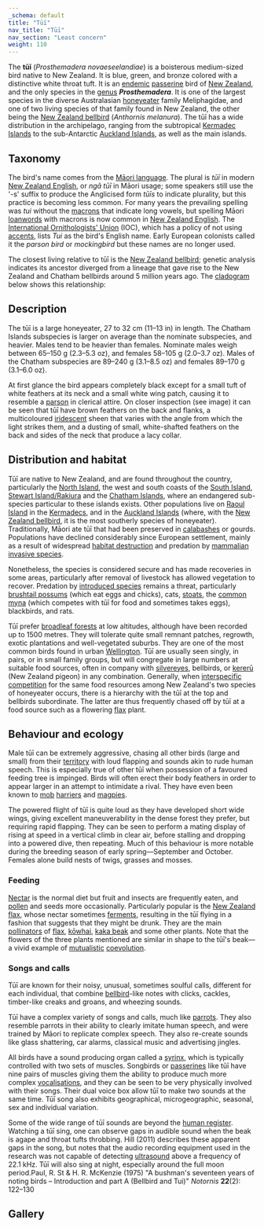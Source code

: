 ```yaml
---
_schema: default
title: "Tūī"
nav_title: "Tūī"
nav_section: "Least concern"
weight: 110
---
```

                                   



 

The **tūī** (_Prosthemadera novaeseelandiae_) is a boisterous medium-sized bird native to New Zealand. It is blue, green, and bronze colored with a distinctive white throat tuft. It is an [endemic](https://en.wikipedia.org/wiki/Endemism) [passerine](https://en.wikipedia.org/wiki/Passerine) bird of [New Zealand](https://en.wikipedia.org/wiki/New_Zealand), and the only species in the [genus](https://en.wikipedia.org/wiki/Genus) _**Prosthemadera**_. It is one of the largest species in the diverse Australasian [honeyeater](https://en.wikipedia.org/wiki/Honeyeater) family Meliphagidae, and one of two living species of that family found in New Zealand, the other being the [New Zealand bellbird](https://en.wikipedia.org/wiki/New_Zealand_bellbird) (_Anthornis melanura_). The tūī has a wide distribution in the archipelago, ranging from the subtropical [Kermadec Islands](https://en.wikipedia.org/wiki/Kermadec_Islands) to the sub-Antarctic [Auckland Islands](https://en.wikipedia.org/wiki/Auckland_Islands), as well as the main islands.

Taxonomy
------------

The bird's name comes from the [Māori language](https://en.wikipedia.org/wiki/M%C4%81ori_language). The plural is _tūī_ in modern [New Zealand English](https://en.wikipedia.org/wiki/New_Zealand_English), or _ngā tūī_ in Māori usage; some speakers still use the '-s' suffix to produce the Anglicised form _tūīs_ to indicate plurality, but this practice is becoming less common. For many years the prevailing spelling was _tui_ without the [macrons](https://en.wikipedia.org/wiki/Macron_(diacritic)) that indicate long vowels, but spelling Māori [loanwords](https://en.wikipedia.org/wiki/Loanword) with macrons is now common in [New Zealand English](https://en.wikipedia.org/wiki/New_Zealand_English). The [International Ornithologists' Union](https://en.wikipedia.org/wiki/International_Ornithologists%27_Union) (IOC), which has a policy of not using [accents](https://en.wikipedia.org/wiki/Diacritic), lists _Tui_ as the bird's English name. Early European colonists called it the _parson bird_ or _mockingbird_ but these names are no longer used.

The closest living relative to tūī is the [New Zealand bellbird](https://en.wikipedia.org/wiki/New_Zealand_bellbird); genetic analysis indicates its ancestor diverged from a lineage that gave rise to the New Zealand and Chatham bellbirds around 5 million years ago. The [cladogram](https://en.wikipedia.org/wiki/Cladogram) below shows this relationship:

Description
---------------

The tūī is a large honeyeater, 27 to 32 cm (11–13 in) in length. The Chatham Islands subspecies is larger on average than the nominate subspecies, and heavier. Males tend to be heavier than females. Nominate males weigh between 65–150 g (2.3–5.3 oz), and females 58–105 g (2.0–3.7 oz). Males of the Chatham subspecies are 89–240 g (3.1–8.5 oz) and females 89–170 g (3.1–6.0 oz).

At first glance the bird appears completely black except for a small tuft of white feathers at its neck and a small white wing patch, causing it to resemble a [parson](https://en.wikipedia.org/wiki/Parson) in clerical attire. On closer inspection (see image) it can be seen that tūī have brown feathers on the back and flanks, a multicoloured [iridescent](https://en.wikipedia.org/wiki/Iridescent) sheen that varies with the angle from which the light strikes them, and a dusting of small, white-shafted feathers on the back and sides of the neck that produce a lacy collar.

Distribution and habitat
----------------------------

Tūī are native to New Zealand, and are found throughout the country, particularly the [North Island](https://en.wikipedia.org/wiki/North_Island), the west and south coasts of the [South Island](https://en.wikipedia.org/wiki/South_Island), [Stewart Island/Rakiura](https://en.wikipedia.org/wiki/Stewart_Island/Rakiura) and the [Chatham Islands](https://en.wikipedia.org/wiki/Chatham_Islands), where an endangered sub-species particular to these islands exists. Other populations live on [Raoul Island](https://en.wikipedia.org/wiki/Raoul_Island) in the [Kermadecs](https://en.wikipedia.org/wiki/Kermadec_Islands), and in the [Auckland Islands](https://en.wikipedia.org/wiki/Auckland_Islands) (where, with the [New Zealand bellbird](https://en.wikipedia.org/wiki/New_Zealand_bellbird), it is the most southerly species of honeyeater). Traditionally, Māori ate tūī that had been preserved in [calabashes](https://en.wikipedia.org/wiki/Calabash) or gourds. Populations have declined considerably since European settlement, mainly as a result of widespread [habitat destruction](https://en.wikipedia.org/wiki/Habitat_destruction) and predation by [mammalian](https://en.wikipedia.org/wiki/Mammal) [invasive species](https://en.wikipedia.org/wiki/Invasive_species).

Nonetheless, the species is considered secure and has made recoveries in some areas, particularly after removal of livestock has allowed vegetation to recover. Predation by [introduced species](https://en.wikipedia.org/wiki/Introduced_species) remains a threat, particularly [brushtail possums](https://en.wikipedia.org/wiki/Common_brushtail_possum_in_New_Zealand) (which eat eggs and chicks), cats, [stoats](https://en.wikipedia.org/wiki/Stoat), the [common myna](https://en.wikipedia.org/wiki/Common_myna) (which competes with tūī for food and sometimes takes eggs), blackbirds, and rats.

Tūī prefer [broadleaf forests](https://en.wikipedia.org/wiki/Broadleaf_forest) at low altitudes, although have been recorded up to 1500 metres. They will tolerate quite small remnant patches, regrowth, exotic plantations and well-vegetated suburbs. They are one of the most common birds found in urban [Wellington](https://en.wikipedia.org/wiki/Wellington). Tūī are usually seen singly, in pairs, or in small family groups, but will congregate in large numbers at suitable food sources, often in company with [silvereyes](https://en.wikipedia.org/wiki/Silvereye), bellbirds, or [kererū](https://en.wikipedia.org/wiki/Kerer%C5%AB) (New Zealand pigeon) in any combination. Generally, when [interspecific competition](https://en.wikipedia.org/wiki/Interspecific_competition) for the same food resources among New Zealand's two species of honeyeater occurs, there is a hierarchy with the tūī at the top and bellbirds subordinate. The latter are thus frequently chased off by tūī at a food source such as a flowering [flax](https://en.wikipedia.org/wiki/Phormium) plant.

Behaviour and ecology
-------------------------

Male tūī can be extremely aggressive, chasing all other birds (large and small) from their [territory](https://en.wikipedia.org/wiki/Territory_(animal)) with loud flapping and sounds akin to rude human speech. This is especially true of other tūī when possession of a favoured feeding tree is impinged. Birds will often erect their body feathers in order to appear larger in an attempt to intimidate a rival. They have even been known to [mob](https://en.wikipedia.org/wiki/Mobbing_(animal_behavior)) [harriers](https://en.wikipedia.org/wiki/Swamp_harrier) and [magpies](https://en.wikipedia.org/wiki/Australian_magpies_in_New_Zealand).

The powered flight of tūī is quite loud as they have developed short wide wings, giving excellent maneuverability in the dense forest they prefer, but requiring rapid flapping. They can be seen to perform a mating display of rising at speed in a vertical climb in clear air, before stalling and dropping into a powered dive, then repeating. Much of this behaviour is more notable during the breeding season of early spring—September and October. Females alone build nests of twigs, grasses and mosses.

### Feeding

[Nectar](https://en.wikipedia.org/wiki/Nectar) is the normal diet but fruit and insects are frequently eaten, and [pollen](https://en.wikipedia.org/wiki/Pollen) and seeds more occasionally. Particularly popular is the [New Zealand flax](https://en.wikipedia.org/wiki/New_Zealand_flax), whose nectar sometimes [ferments](https://en.wikipedia.org/wiki/Fermentation_(food)), resulting in the tūī flying in a fashion that suggests that they might be drunk. They are the main [pollinators](https://en.wikipedia.org/wiki/Pollinator) of [flax](https://en.wikipedia.org/wiki/Phormium), [kōwhai](https://en.wikipedia.org/wiki/K%C5%8Dwhai), [kaka beak](https://en.wikipedia.org/wiki/Kaka_beak) and some other plants. Note that the flowers of the three plants mentioned are similar in shape to the tūī's beak—a vivid example of [mutualistic](https://en.wikipedia.org/wiki/Mutualism_(biology)) [coevolution](https://en.wikipedia.org/wiki/Coevolution).

### Songs and calls

Tūī are known for their noisy, unusual, sometimes soulful calls, different for each individual, that combine [bellbird](https://en.wikipedia.org/wiki/New_Zealand_bellbird)\-like notes with clicks, cackles, timber-like creaks and groans, and wheezing sounds.

Tūī have a complex variety of songs and calls, much like [parrots](https://en.wikipedia.org/wiki/Parrot). They also resemble parrots in their ability to clearly imitate human speech, and were trained by Māori to replicate complex speech. They also re-create sounds like glass shattering, car alarms, classical music and advertising jingles.

All birds have a sound producing organ called a [syrinx](https://en.wikipedia.org/wiki/Syrinx_(bird_anatomy)), which is typically controlled with two sets of muscles. Songbirds or [passerines](https://en.wikipedia.org/wiki/Passerine) like tūī have nine pairs of muscles giving them the ability to produce much more complex [vocalisations](https://en.wikipedia.org/wiki/Bird_vocalization), and they can be seen to be very physically involved with their songs. Their dual voice box allow tūī to make two sounds at the same time. Tūī song also exhibits geographical, microgeographic, seasonal, sex and individual variation.

Some of the wide range of tūī sounds are beyond the [human register](https://en.wikipedia.org/wiki/Human_hearing). Watching a tūī sing, one can observe gaps in audible sound when the beak is agape and throat tufts throbbing. Hill (2011) describes these apparent gaps in the song, but notes that the audio recording equipment used in the research was not capable of detecting [ultrasound](https://en.wikipedia.org/wiki/Ultrasound) above a frequency of 22.1 kHz. Tūī will also sing at night, especially around the full moon period.<ref>Paul, R. St & H. R. McKenzie (1975) "A bushman's seventeen years of noting birds – Introduction and part A (Bellbird and Tui)" _Notornis_ **22**(2): 122–130 

Gallery
-----------

